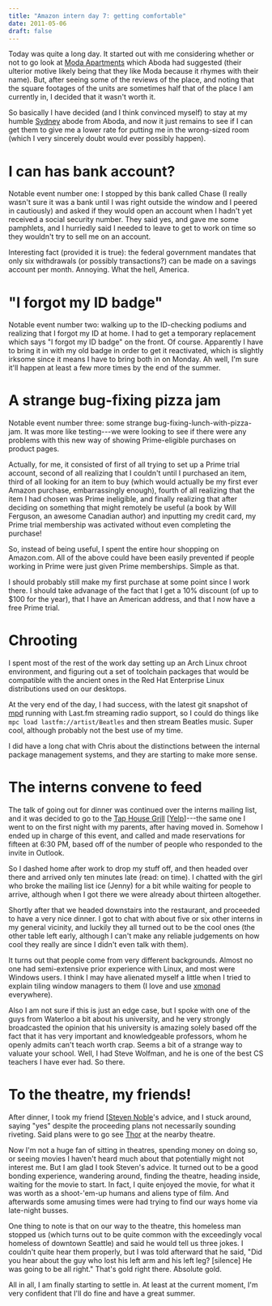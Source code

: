 ```yaml
---
title: "Amazon intern day 7: getting comfortable"
date: 2011-05-06
draft: false
---
```


Today was quite a long day.  It started out with me considering whether or not to go look at [Moda Apartments](http://www.equityapartments.com/bbrochure.aspx?PropertyId=4011) which Aboda had suggested (their ulterior motive likely being that they like Moda because it rhymes with their name). But, after seeing some of the reviews of the place, and noting that the square footages of the units are sometimes half that of the place I am currently in, I decided that it wasn't worth it.

So basically I have decided (and I think convinced myself) to stay at my humble [Sydney](http://www.sidneyapts.com/) abode from Aboda, and now it just remains to see if I can get them to give me a lower rate for putting me in the wrong-sized room (which I very sincerely doubt would ever possibly happen).

# I can has bank account?

Notable event number one: I stopped by this bank called Chase (I really wasn't sure it was a bank until I was right outside the window and I peered in cautiously) and asked if they would open an account when I hadn't yet received a social security number.  They said yes, and gave me some pamphlets, and I hurriedly said I needed to leave to get to work on time so they wouldn't try to sell me on an account.

Interesting fact (provided it is true): the federal government mandates that only six withdrawals (or possibly transactions?) can be made on a savings account per month.  Annoying.  What the hell, America.

# "I forgot my ID badge"

Notable event number two: walking up to the ID-checking podiums and realizing that I forgot my ID at home.  I had to get a temporary replacement which says "I forgot my ID badge" on the front.  Of course.  Apparently I have to bring it in with my old badge in order to get it reactivated, which is slightly irksome since it means I have to bring both in on Monday.  Ah well, I'm sure it'll happen at least a few more times by the end of the summer.

# A strange bug-fixing pizza jam

Notable event number three: some strange bug-fixing-lunch-with-pizza-jam.  It was more like testing---we were looking to see if there were any problems with this new way of showing Prime-eligible purchases on product pages.

Actually, for me, it consisted of first of all trying to set up a Prime trial account, second of all realizing that I couldn't until I purchased an item, third of all looking for an item to buy (which would actually be my first ever Amazon purchase, embarrassingly enough), fourth of all realizing that the item I had chosen was Prime ineligible, and finally realizing that after deciding on something that might remotely be useful (a book by Will Ferguson, an awesome Canadian author) and inputting my credit card, my Prime trial membership was activated without even completing the purchase!

So, instead of being useful, I spent the entire hour shopping on Amazon.com.  All of the above could have been easily prevented if people working in Prime were just given Prime memberships.  Simple as that.

I should probably still make my first purchase at some point since I work there.  I should take advanage of the fact that I get a 10% discount (of up to $100 for the year), that I have an American address, and that I now have a free Prime trial.

# Chrooting

I spent most of the rest of the work day setting up an Arch Linux chroot environment, and figuring out a set of toolchain packages that would be compatible with the ancient ones in the Red Hat Enterprise Linux distributions used on our desktops.

At the very end of the day, I had success, with the latest git snapshot of [mpd](http://mpd.wikia.com/wiki/Music_Player_Daemon_Wiki) running with Last.fm streaming radio support, so I could do things like `mpc load lastfm://artist/Beatles` and then stream Beatles music.  Super cool, although probably not the best use of my time.

I did have a long chat with Chris about the distinctions between the internal package management systems, and they are starting to make more sense.

# The interns convene to feed

The talk of going out for dinner was continued over the interns mailing list, and it was decided to go to the [Tap House Grill](http://taphousegrill.com/) [[Yelp](http://www.yelp.ca/biz/tap-house-grill-seattle-3)]---the same one I went to on the first night with my parents, after having moved in.  Somehow I ended up in charge of this event, and called and made reservations for fifteen at 6:30 PM, based off of the number of people who responded to the invite in Outlook.

So I dashed home after work to drop my stuff off, and then headed over there and arrived only ten minutes late (read: on time).  I chatted with the girl who broke the mailing list ice (Jenny) for a bit while waiting for people to arrive, although when I got there we were already about thirteen altogether.

Shortly after that we headed downstairs into the restaurant, and proceeded to have a very nice dinner.  I got to chat with about five or six other interns in my general vicinity, and luckily they all turned out to be the cool ones (the other table left early, although I can't make any reliable judgements on how cool they really are since I didn't even talk with them).

It turns out that people come from very different backgrounds.  Almost no one had semi-extensive prior experience with Linux, and most were Windows users.  I think I may have alienated myself a little when I tried to explain tiling window managers to them (I love and use [xmonad](http://xmonad.org/) everywhere).

Also I am not sure if this is just an edge case, but I spoke with one of the guys from Waterloo a bit about his university, and he very strongly broadcasted the opinion that his university is amazing solely based off the fact that it has very important and knowledgeable professors, whom he openly admits can't teach worth crap.  Seems a bit of a strange way to valuate your school.  Well, I had Steve Wolfman, and he is one of the best CS teachers I have ever had.  So there.

# To the theatre, my friends!

After dinner, I took my friend [[Steven Noble](http://twitter.com/snoble)'s advice, and I stuck around, saying "yes" despite the proceeding plans not necessarily sounding riveting. Said plans were to go see [Thor](http://www.imdb.com/title/tt0800369/) at the nearby theatre.

Now I'm not a huge fan of sitting in theatres, spending money on doing so, or seeing movies I haven't heard much about that potentially might not interest me.  But I am glad I took Steven's advice.  It turned out to be a good bonding experience, wandering around, finding the theatre, heading inside, waiting for the movie to start.  In fact, I quite enjoyed the movie, for what it was worth as a shoot-'em-up humans and aliens type of film.  And afterwards some amusing times were had trying to find our ways home via late-night busses.

One thing to note is that on our way to the theatre, this homeless man stopped us (which turns out to be quite common with the exceedingly vocal homeless of downtown Seattle) and said he would tell us three jokes.  I couldn't quite hear them properly, but I was told afterward that he said, "Did you hear about the guy who lost his left arm and his left leg?  [silence]  He was going to be all right."  That's gold right there.  Absolute gold.

All in all, I am finally starting to settle in.  At least at the current moment, I'm very confident that I'll do fine and have a great summer.
